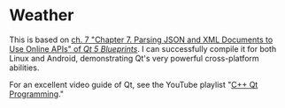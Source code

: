 # Weather
This is based on [ch. 7 "Chapter 7. Parsing JSON and XML Documents to Use Online APIs" of *Qt 5 Blueprints*](https://www.safaribooksonline.com/library/view/qt-5-blueprints/9781784394615/ch02.html). I can successfully compile it for both Linux and Android, demonstrating Qt's very powerful cross-platform abilities.

For an excellent video guide of Qt, see the YouTube playlist "[C++ Qt Programming](https://www.youtube.com/playlist?list=PL2D1942A4688E9D63)."
